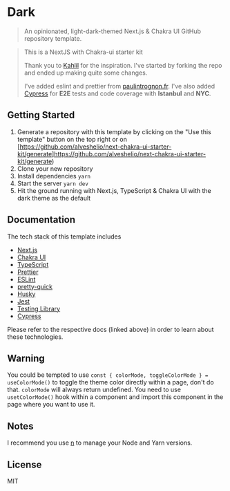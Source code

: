# Dark

> An opinionated, light-dark-themed Next.js & Chakra UI GitHub repository template.

> This is a NextJS with Chakra-ui starter kit
>
> Thank you to [Kahlil](https://github.com/kahlil/dark) for the inspiration. I've started by forking the repo and
> ended up making quite some changes.
>
> I've added eslint and prettier from
> [paulintrognon.fr](https://paulintrognon.fr/blog/typescript-prettier-eslint-next-js).
> I've also added [Cypress](https://cypress.io) for **E2E** tests and code coverage with **Istanbul** and **NYC**.

## Getting Started

1. Generate a repository with this template by clicking on the "Use this template" button on the top right or on
   [https://github.com/alveshelio/next-chakra-ui-starter-kit/generate]https://github.com/alveshelio/next-chakra-ui-starter-kit/generate)
2. Clone your new repository
3. Install dependencies `yarn`
4. Start the server `yarn dev`
5. Hit the ground running with Next.js, TypeScript & Chakra UI with the dark theme as the default

## Documentation

The tech stack of this template includes

- [Next.js](https://nextjs.org)
- [Chakra UI](https://chakra-ui.com)
- [TypeScript](https://www.typescriptlang.org/)
- [Prettier](https://prettier.io/)
- [ESLint](https://eslint.org/)
- [pretty-quick](https://github.com/azz/pretty-quick)
- [Husky](https://typicode.github.io/husky)
- [Jest](https://jestjs.io/)
- [Testing Library](https://testing-library.com/)
- [Cypress](https://cypress.io)

Please refer to the respective docs (linked above) in order to learn about these technologies.

## Warning

You could be tempted to use `const { colorMode, toggleColorMode } = useColorMode()` to toggle the theme color
directly within a page, don't do that. `colorMode` will always return undefined.
You need to use `usetColorMode()` hook within a component and import this component in the page where you want to use it.

## Notes

I recommend you use [n](https://github.com/tj/n) to manage your Node and Yarn versions.

## License

MIT
